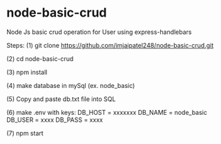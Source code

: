 # node-basic-crud
Node Js basic crud operation for User using express-handlebars 


Steps:
 (1) git clone https://github.com/imjaipatel248/node-basic-crud.git
 
 (2) cd node-basic-crud
 
 (3) npm install
 
 (4) make database in mySql (ex. node_basic)
 
 (5) Copy and paste db.txt file into SQL
 
 (6) make .env with keys:
      DB_HOST = xxxxxxx
      DB_NAME = node_basic
      DB_USER = xxxx
      DB_PASS = xxxx
      
 (7) npm start
     
